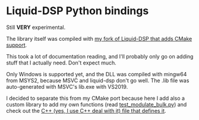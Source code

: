 # Liquid-DSP Python bindings

Still **VERY** experimental.

The library itself was compiled with [my fork of Liquid-DSP that adds CMake
support](https://github.com/ruilvo/liquid-dsp/tree/addcmake).

This took a lot of documentation reading, and I'll probably only go on adding
stuff that I actually need. Don't expect much.

Only Windows is supported yet, and the DLL was compiled with mingw64 from MSYS2,
because MSVC and liquid-dsp don't go well. The .lib file was auto-generated with
MSVC's lib.exe with VS2019.

I decided to separate this from my CMake port because here I add also a custom
library to add my own functions (read
[test_modulate_bulk.py](https://github.com/ruilvo/liquid-dsp-swig/blob/master/tests/test_modulate_bulk.py))
and check out the [C++ (yes, I use C++ deal with it) file that defines
it](https://github.com/ruilvo/liquid-dsp-swig/blob/master/src/liquidbindings.cpp).
